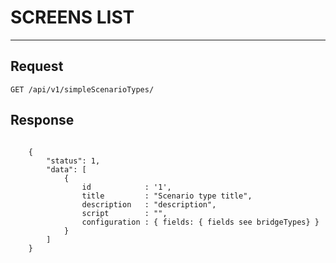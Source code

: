 # SCREENS LIST
-----------

## Request

    GET /api/v1/simpleScenarioTypes/


## Response

```JSON5

    {
        "status": 1,
        "data": [
            {
                id            : '1',
                title         : "Scenario type title",
                description   : "description",
                script        : "",
                configuration : { fields: { fields see bridgeTypes} }
            }
        ]
    }

```